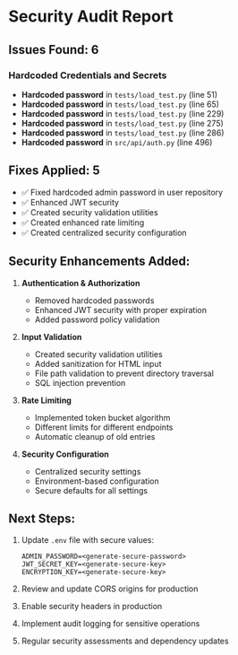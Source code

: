 # Security Audit Report

## Issues Found: 6

### Hardcoded Credentials and Secrets
- **Hardcoded password** in `tests/load_test.py` (line 51)
- **Hardcoded password** in `tests/load_test.py` (line 65)
- **Hardcoded password** in `tests/load_test.py` (line 229)
- **Hardcoded password** in `tests/load_test.py` (line 275)
- **Hardcoded password** in `tests/load_test.py` (line 286)
- **Hardcoded password** in `src/api/auth.py` (line 496)


## Fixes Applied: 5

- ✅ Fixed hardcoded admin password in user repository
- ✅ Enhanced JWT security
- ✅ Created security validation utilities
- ✅ Created enhanced rate limiting
- ✅ Created centralized security configuration


## Security Enhancements Added:

1. **Authentication & Authorization**
   - Removed hardcoded passwords
   - Enhanced JWT security with proper expiration
   - Added password policy validation
   
2. **Input Validation**
   - Created security validation utilities
   - Added sanitization for HTML input
   - File path validation to prevent directory traversal
   - SQL injection prevention
   
3. **Rate Limiting**
   - Implemented token bucket algorithm
   - Different limits for different endpoints
   - Automatic cleanup of old entries
   
4. **Security Configuration**
   - Centralized security settings
   - Environment-based configuration
   - Secure defaults for all settings

## Next Steps:

1. Update `.env` file with secure values:
   ```
   ADMIN_PASSWORD=<generate-secure-password>
   JWT_SECRET_KEY=<generate-secure-key>
   ENCRYPTION_KEY=<generate-secure-key>
   ```

2. Review and update CORS origins for production

3. Enable security headers in production

4. Implement audit logging for sensitive operations

5. Regular security assessments and dependency updates

